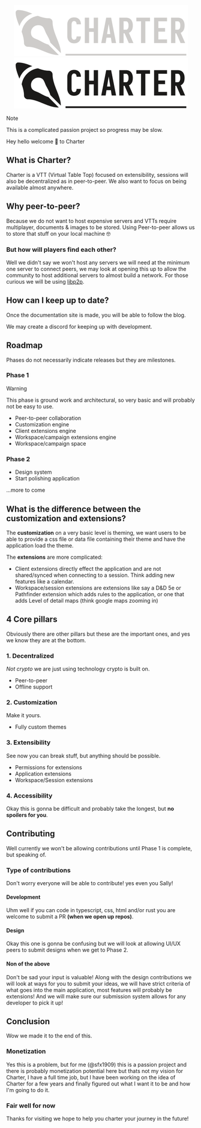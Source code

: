 <p align="center">
  <img src="https://github.com/Charter-VTT/.github/blob/7f14a77afba7ab274d24de2a38e2cabd33cccc5a/logo-dark.png#gh-dark-mode-only">
  <img src="https://github.com/Charter-VTT/.github/blob/7f14a77afba7ab274d24de2a38e2cabd33cccc5a/logo.png#gh-light-mode-only">
</p>

> [!NOTE]
> This is a complicated passion project so progress may be slow.

Hey hello welcome 👋 to Charter

## What is Charter?

Charter is a VTT (Virtual Table Top) focused on extensibility, sessions will also be decentralized as in peer-to-peer. We also want to focus on being available almost anywhere.

## Why peer-to-peer?

Because we do not want to host expensive servers and VTTs require multiplayer, documents & images to be stored. Using Peer-to-peer allows us to store that stuff on your local machine 🤓

### But how will players find each other?

Well we didn't say we won't host any servers we will need at the minimum one server to connect peers, we may look at opening this up to allow the community to host additional servers to almost build a network. For those curious we will be using [libp2p](https://libp2p.io/).

## How can I keep up to date?

Once the documentation site is made, you will be able to follow the blog.

We may create a discord for keeping up with development.

## Roadmap

Phases do not necessarily indicate releases but they are milestones.

### Phase 1

> [!WARNING]
> This phase is ground work and architectural, so very basic and will probably not be easy to use.

- Peer-to-peer collaboration
- Customization engine
- Client extensions engine
- Workspace/campaign extensions engine
- Workspace/campaign space

### Phase 2

- Design system
- Start polishing application

...more to come

## What is the difference between the customization and extensions?

The **customization** on a very basic level is theming, we want users to be able to provide a css file or data file containing their theme and have the application load the theme.

The **extensions** are more complicated:

- Client extensions directly effect the application and are not shared/synced when connecting to a session. Think adding new features like a calendar.
- Workspace/session extensions are extensions like say a D&D 5e or Pathfinder extension which adds rules to the application, or one that adds Level of detail maps (think google maps zooming in)

## 4 Core pillars

Obviously there are other pillars but these are the important ones, and yes we know they are at the bottom.

### 1. Decentralized

*Not crypto* we are just using technology crypto is built on.

- Peer-to-peer
- Offline support

### 2. Customization

Make it yours.

- Fully custom themes

### 3. Extensibility

See now you can break stuff, but anything should be possible.

- Permissions for extensions
- Application extensions
- Workspace/Session extensions

### 4. Accessibility

Okay this is gonna be difficult and probably take the longest, but **no spoilers for you**.

## Contributing

Well currently we won't be allowing contributions until Phase 1 is complete, but speaking of.

### Type of contributions

Don't worry everyone will be able to contribute! yes even you Sally!

#### Development

Uhm well if you can code in typescript, css, html and/or rust you are welcome to submit a PR **(when we open up repos)**.

#### Design

Okay this one is gonna be confusing but we will look at allowing UI/UX peers to submit designs when we get to Phase 2.

#### Non of the above

Don't be sad your input is valuable! Along with the design contributions we will look at ways for you to submit your ideas, we will have strict criteria of what goes into the main application, most features will probably be extensions! And we will make sure our submission system allows for any developer to pick it up!

## Conclusion

Wow we made it to the end of this.

### Monetization

Yes this is a problem, but for me (@sfx1909) this is a passion project and there is probably monetization potential here but thats not my vision for Charter, I have a full time job, but I have been working on the idea of Charter for a few years and finally figured out what I want it to be and how I'm going to do it.

### Fair well for now

Thanks for visiting we hope to help you charter your journey in the future!
